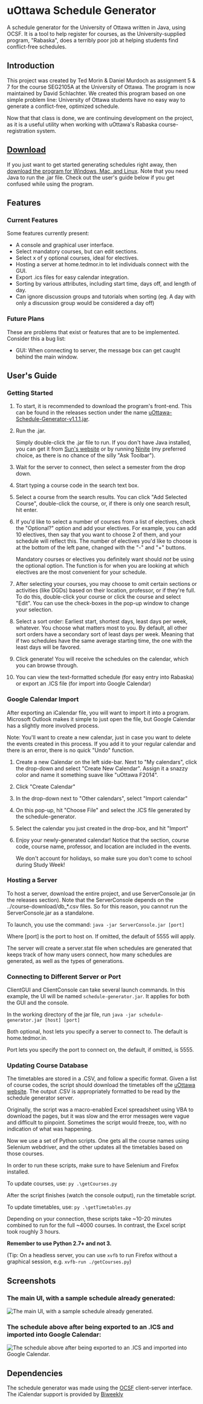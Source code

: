 # uOttawa Schedule Generator

A schedule generator for the University of Ottawa written in Java, using OCSF. It is a tool to help register for courses, as the University-supplied program, "Rabaska", does a terribly poor job at helping students find conflict-free schedules.

## Introduction

This project was created by Ted Morin & Daniel Murdoch as assignment 5 & 7 for the course SEG2105A at the University of Ottawa. The program is now maintained by David Schlachter.
We created this program based on one simple problem line:
University of Ottawa students have no easy way to generate a conflict-free, optimized schedule.

Now that that class is done, we are continuing development on the project, as it is a useful utility when working with uOttawa's Rabaska course-registration system.

## [Download](https://github.com/morinted/schedule-generator/releases/download/v1.1.1/uOttawa-Schedule-Generator-v1.1.1.jar)

If you just want to get started generating schedules right away, then [download the program for Windows, Mac, and Linux](https://github.com/morinted/schedule-generator/releases/download/v1.1.1/uOttawa-Schedule-Generator-v1.1.1.jar). Note that you need Java to run the .jar file. Check out the user's guide below if you get confused while using the program.

## Features

### Current Features

Some features currently present:

- A console and graphical user interface.
- Select mandatory courses, but can edit sections.
- Select x of y optional courses, ideal for electives.
- Hosting a server at home.tedmor.in to let individuals connect with the GUI.
- Export .ics files for easy calendar integration.
- Sorting by various attributes, including start time, days off, and length of day.
- Can ignore discussion groups and tutorials when sorting (eg. A day with only a discussion group would be considered a day off)

### Future Plans

These are problems that exist or features that are to be implemented. Consider this a bug list:

- GUI: When connecting to server, the message box can get caught behind the main window.

## User's Guide

### Getting Started

1. To start, it is recommended to download the program's front-end. This can be found in the releases section under the name [uOttawa-Schedule-Generator-v1.1.1.jar](https://github.com/morinted/schedule-generator/releases/download/v1.1.1/uOttawa-Schedule-Generator-v1.1.1.jar).

2. Run the .jar.

	Simply double-click the .jar file to run. If you don't have Java installed, you can get it from [Sun's website](http://java.com/en/download/index.jsp) or by running [Ninite](http://ninite.com) (my preferred choice, as there is no chance of the silly "Ask Toolbar").

3. Wait for the server to connect, then select a semester from the drop down.

4. Start typing a course code in the search text box.

5. Select a course from the search results. You can click "Add Selected Course", double-click the course, or, if there is only one search result, hit enter.

6. If you'd like to select a number of courses from a list of electives, check the "Optional?" option and add your electives. For example, you can add 10 electives, then say that you want to choose 2 of them, and your schedule will reflect this. The number of electives you'd like to choose is at the bottom of the left pane, changed with the "-" and "+" buttons.

	Mandatory courses or electives you definitely want should *not* be using the optional option. The function is for when you are looking at which electives are the most convenient for your schedule.

7. After selecting your courses, you may choose to omit certain sections or activities (like DGDs) based on their location, professor, or if they're full. To do this, double-click your course or click the course and select "Edit". You can use the check-boxes in the pop-up window to change your selection.

8. Select a sort order: Earliest start, shortest days, least days per week, whatever. You choose what matters most to you. By default, all other sort orders have a secondary sort of least days per week. Meaning that if two schedules have the same average starting time, the one with the least days will be favored.

9. Click generate! You will receive the schedules on the calendar, which you can browse through.

10. You can view the text-formatted schedule (for easy entry into Rabaska) or export an .ICS file (for import into Google Calendar)

### Google Calendar Import

After exporting an iCalendar file, you will want to import it into a program. Microsoft Outlook makes it simple to just open the file, but Google Calendar has a slightly more involved process.

Note: You'll want to create a new calendar, just in case you want to delete the events created in this process. If you add it to your regular calendar and there is an error, there is no quick "Undo" function.

1. Create a new Calendar on the left side-bar. Next to "My calendars", click the drop-down and select "Create New Calendar". Assign it a snazzy color and name it something suave like "uOttawa F2014".

2. Click "Create Calendar"

3. In the drop-down next to "Other calendars", select "Import calendar"

4. On this pop-up, hit "Choose File" and select the .ICS file generated by the schedule-generator.

5. Select the calendar you just created in the drop-box, and hit "Import"

6. Enjoy your newly-generated calendar! Notice that the section, course code, course name, professor, and location are included in the events.

	We don't account for holidays, so make sure you don't come to school during Study Week!

### Hosting a Server

To host a server, download the entire project, and use ServerConsole.jar (in the releases section). Note that the ServerConsole depends on the ../course-download/db_*.csv files. So for this reason, you cannot run the ServerConsole.jar as a standalone.

To launch, you use the command: `java -jar ServerConsole.jar [port]`

Where [port] is the port to host on. If omitted, the default of 5555 will apply.

The server will create a server.stat file when schedules are generated that keeps track of how many users connect, how many schedules are generated, as well as the types of generations.

### Connecting to Different Server or Port

ClientGUI and ClientConsole can take several launch commands. In this example, the UI will be named `schedule-generator.jar`. It applies for both the GUI and the console.

In the working directory of the jar file, run `java -jar schedule-generator.jar [host] [port]`

Both optional, host lets you specify a server to connect to. The default is home.tedmor.in.

Port lets you specify the port to connect on, the default, if omitted, is 5555.

### Updating Course Database

The timetables are stored in a .CSV, and follow a specific format. Given a list of course codes, the script should download the timetables off the [uOttawa website](http://www.timetable.uottawa.ca). The output .CSV is appropriately formatted to be read by the schedule generator server.

Originally, the script was a macro-enabled Excel spreadsheet using VBA to download the pages, but it was slow and the error messages were vague and difficult to pinpoint. Sometimes the script would freeze, too, with no indication of what was happening.

Now we use a set of Python scripts. One gets all the course names using Selenium webdriver, and the other updates all the timetables based on those courses.

In order to run these scripts, make sure to have Selenium and Firefox installed.

To update courses, use: `py .\getCourses.py`

After the script finishes (watch the console output), run the timetable script.

To update timetables, use: `py .\getTimetables.py`

Depending on your connection, these scripts take ~10-20 minutes combined to run for the full ~4000 courses. In contrast, the Excel script took roughly 3 hours.

**Remember to use Python 2.7+ and not 3.**

(Tip: On a headless server, you can use `xvfb` to run Firefox without a graphical session, e.g. `xvfb-run ./getCourses.py`)

## Screenshots

### The main UI, with a sample schedule already generated:

![The main UI, with a sample schedule already generated.](https://github.com/morinted/schedule-generator/raw/master/Documentation/Screenshots/mainui.png)

### The schedule above after being exported to an .ICS and imported into Google Calendar:

![The schedule above after being exported to an .ICS and imported into Google Calendar.](https://github.com/morinted/schedule-generator/raw/master/Documentation/Screenshots/googlecalendar.png)

## Dependencies

The schedule generator was made using the [OCSF](http://www.site.uottawa.ca/school/research/lloseng/supportMaterial/ocsf/ocsf.html) client-server interface. The iCalendar support is provided by [Biweekly](http://sourceforge.net/projects/biweekly/)
